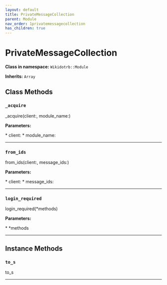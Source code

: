 ```yaml
---
layout: default
title: PrivateMessageCollection
parent: Module
nav_order: 1privatemessagecollection
has_children: true
---
```


# PrivateMessageCollection

**Class in namespace:** `Wikidotrb::Module`

**Inherits:** `Array`

## Class Methods

### `_acquire`

<div class="method-signature">_acquire(client:, module_name:)</div>

**Parameters:**

<div class="method-parameters">
* <span class="parameter-name">client:</span>
* <span class="parameter-name">module_name:</span>
</div>

---

### `from_ids`

<div class="method-signature">from_ids(client:, message_ids:)</div>

**Parameters:**

<div class="method-parameters">
* <span class="parameter-name">client:</span>
* <span class="parameter-name">message_ids:</span>
</div>

---

### `login_required`

<div class="method-signature">login_required(*methods)</div>

**Parameters:**

<div class="method-parameters">
* <span class="parameter-name">*methods</span>
</div>

---

## Instance Methods

### `to_s`

<div class="method-signature">to_s</div>

---

